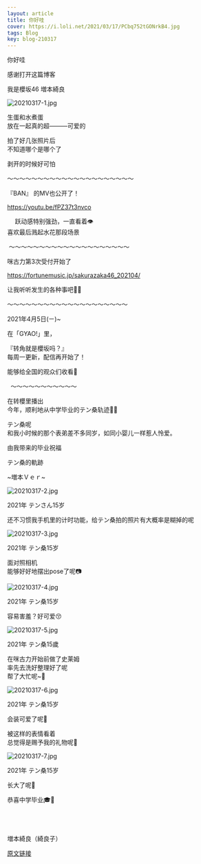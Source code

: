 ```yaml
---
layout: article
title: 你好哇
cover: https://i.loli.net/2021/03/17/PCbq752tGONrkB4.jpg
tags: Blog
key: blog-210317
---
```


你好哇

感谢打开这篇博客

我是櫻坂46 増本綺良

![20210317-1.jpg](https://i.loli.net/2021/03/17/PCbq752tGONrkB4.jpg)


生蛋和水煮蛋<br/>
放在一起真的超———可爱的

拍了好几张照片后<br/>
不知道哪个是哪个了



剥开的时候好可怕
<!--more-->

〜〜〜〜〜〜〜〜〜〜〜〜〜〜〜〜〜〜〜〜〜



『BAN』 的MV也公开了！

https://youtu.be/fPZ37t3nvco

　
跃动感特别强劲，一直看着👁<br/>
喜欢最后溅起水花那段场景


 〜〜〜〜〜〜〜〜〜〜〜〜〜〜〜〜〜〜〜〜
　
　


咪古力第3次受付开始了

https://fortunemusic.jp/sakurazaka46_202104/

让我听听发生的各种事吧👂🏻




〜〜〜〜〜〜〜〜〜〜〜〜〜〜〜〜〜〜〜〜


2021年4月5日(ㄧ)~

在「GYAO!」里，

『转角就是櫻坂吗？』<br/>
每周一更新，配信再开始了！

能够给全国的观众们收看🌸



  〜〜〜〜〜〜〜〜〜〜〜


在转櫻里播出<br/>
今年，顺利地从中学毕业的テン桑轨迹👶🏻



テン桑呢<br/>
和我小时候的那个表弟差不多同岁，如同小婴儿一样惹人怜爱。





由我带来的毕业祝福






テン桑的軌跡

~増本Ｖｅｒ~

![20210317-2.jpg](https://i.loli.net/2021/03/17/6q3eJWwtjfHQn4P.jpg)

2021年 テンさん15岁

还不习惯我手机里的计时功能，给テン桑拍的照片有大概率是糊掉的呢


![20210317-3.jpg](https://i.loli.net/2021/03/17/Zvq196xzigdXhpM.jpg)


2021年 テン桑15岁

面对照相机<br/>
能够好好地摆出pose了呢📷

![20210317-4.jpg](https://i.loli.net/2021/03/17/KmA5t91HWeiYO6q.jpg)


2021年 テン桑15岁

容易害羞？好可爱😚

![20210317-5.jpg](https://i.loli.net/2021/03/17/yX7WvZt85AgMczH.jpg)

2021年 テン桑15歲

在咪古力开始前做了史莱姆<br/>
率先去洗好整理好了呢<br/>
帮了大忙呢~🥺

![20210317-6.jpg](https://i.loli.net/2021/03/17/3mxIr14fDwWapMq.jpg)


2021年 テン桑15岁

会装可爱了呢💮

被这样的表情看着<br/>
总觉得是赐予我的礼物呢🎁

![20210317-7.jpg](https://i.loli.net/2021/03/17/GRgkF3TpAv8mWCr.jpg)


2021年 テン桑15岁

长大了呢🌸



恭喜中学毕业🎓💐


<br/><br/><br/>
増本綺良（綺良子）

[原文链接](https://sakurazaka46.com/s/s46/diary/detail/38181?cd=blog)